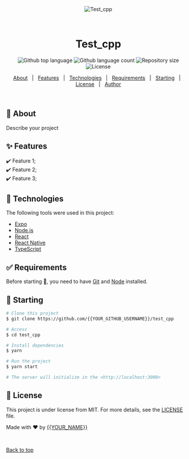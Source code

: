 <div align="center" id="top"> 
  <img src="./.github/app.gif" alt="Test_cpp" />

  &#xa0;

  <!-- <a href="https://test_cpp.netlify.app">Demo</a> -->
</div>

<h1 align="center">Test_cpp</h1>

<p align="center">
  <img alt="Github top language" src="https://img.shields.io/github/languages/top/{{YOUR_GITHUB_USERNAME}}/test_cpp?color=56BEB8">

  <img alt="Github language count" src="https://img.shields.io/github/languages/count/{{YOUR_GITHUB_USERNAME}}/test_cpp?color=56BEB8">

  <img alt="Repository size" src="https://img.shields.io/github/repo-size/{{YOUR_GITHUB_USERNAME}}/test_cpp?color=56BEB8">

  <img alt="License" src="https://img.shields.io/github/license/{{YOUR_GITHUB_USERNAME}}/test_cpp?color=56BEB8">

  <!-- <img alt="Github issues" src="https://img.shields.io/github/issues/{{YOUR_GITHUB_USERNAME}}/test_cpp?color=56BEB8" /> -->

  <!-- <img alt="Github forks" src="https://img.shields.io/github/forks/{{YOUR_GITHUB_USERNAME}}/test_cpp?color=56BEB8" /> -->

  <!-- <img alt="Github stars" src="https://img.shields.io/github/stars/{{YOUR_GITHUB_USERNAME}}/test_cpp?color=56BEB8" /> -->
</p>

<!-- Status -->

<!-- <h4 align="center"> 
	🚧  Test_cpp 🚀 Under construction...  🚧
</h4> 

<hr> -->

<p align="center">
  <a href="#dart-about">About</a> &#xa0; | &#xa0; 
  <a href="#sparkles-features">Features</a> &#xa0; | &#xa0;
  <a href="#rocket-technologies">Technologies</a> &#xa0; | &#xa0;
  <a href="#white_check_mark-requirements">Requirements</a> &#xa0; | &#xa0;
  <a href="#checkered_flag-starting">Starting</a> &#xa0; | &#xa0;
  <a href="#memo-license">License</a> &#xa0; | &#xa0;
  <a href="https://github.com/{{YOUR_GITHUB_USERNAME}}" target="_blank">Author</a>
</p>

<br>

## :dart: About ##

Describe your project

## :sparkles: Features ##

:heavy_check_mark: Feature 1;\
:heavy_check_mark: Feature 2;\
:heavy_check_mark: Feature 3;

## :rocket: Technologies ##

The following tools were used in this project:

- [Expo](https://expo.io/)
- [Node.js](https://nodejs.org/en/)
- [React](https://pt-br.reactjs.org/)
- [React Native](https://reactnative.dev/)
- [TypeScript](https://www.typescriptlang.org/)

## :white_check_mark: Requirements ##

Before starting :checkered_flag:, you need to have [Git](https://git-scm.com) and [Node](https://nodejs.org/en/) installed.

## :checkered_flag: Starting ##

```bash
# Clone this project
$ git clone https://github.com/{{YOUR_GITHUB_USERNAME}}/test_cpp

# Access
$ cd test_cpp

# Install dependencies
$ yarn

# Run the project
$ yarn start

# The server will initialize in the <http://localhost:3000>
```

## :memo: License ##

This project is under license from MIT. For more details, see the [LICENSE](LICENSE.md) file.


Made with :heart: by <a href="https://github.com/{{YOUR_GITHUB_USERNAME}}" target="_blank">{{YOUR_NAME}}</a>

&#xa0;

<a href="#top">Back to top</a>
